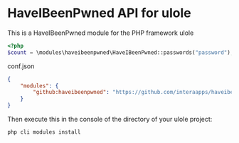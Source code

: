 # HaveIBeenPwned API for ulole

This is a HaveIBeenPwned module for the PHP framework ulole

```php
<?php
$count = \modules\haveibeenpwned\HaveIBeenPwned::passwords("password");
```

conf.json
```json
{
    "modules": {
        "github:haveibeenpwned": "https://github.com/interaapps/haveibeenpwned-ulole-module"
    }
}

```

Then execute this in the console of the directory of your ulole project:
```bash
php cli modules install
```
